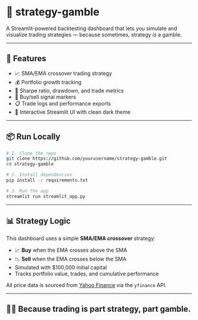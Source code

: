 # 🎰 strategy-gamble

A Streamlit-powered backtesting dashboard that lets you simulate and visualize trading strategies — because sometimes, strategy *is* a gamble.

---

## 🚀 Features

- 📈 SMA/EMA crossover trading strategy
- 💰 Portfolio growth tracking
- 🧮 Sharpe ratio, drawdown, and trade metrics
- 🔁 Buy/sell signal markers
- 📋 Trade logs and performance exports
- 🎨 Interactive Streamlit UI with clean dark theme

---

## 📦 Run Locally

```bash
# 1. Clone the repo
git clone https://github.com/yourusername/strategy-gamble.git
cd strategy-gamble

# 2. Install dependencies
pip install -r requirements.txt

# 3. Run the app
streamlit run streamlit_app.py
```

---

## 📊 Strategy Logic

This dashboard uses a simple **SMA/EMA crossover** strategy:

- 📈 **Buy** when the EMA crosses above the SMA  
- 📉 **Sell** when the EMA crosses below the SMA  
- Simulated with $100,000 initial capital  
- Tracks portfolio value, trades, and cumulative performance

All price data is sourced from [Yahoo Finance](https://finance.yahoo.com/) via the `yfinance` API.

---

## 🤹‍♂️ Because trading is part strategy, part gamble.
